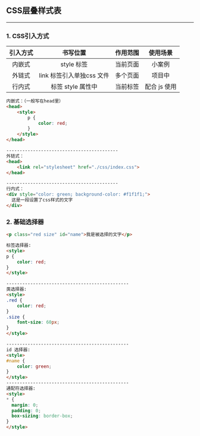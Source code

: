 ## CSS层叠样式表
---
### 1. CSS引入方式

|引入方式|书写位置|作用范围|使用场景|
|:---:|:---:|:---:|:---:|
|内嵌式|style 标签|当前页面|小案例|
|外链式|link 标签引入单独css 文件|多个页面|项目中|
|行内式|标签 style 属性中|当前标签|配合 js 使用|	
```html
内嵌式：（一般写在head里）
<head>
    <style>
        p {
            color: red;
        }
    </style>
</head>

------------------------------------------
外链式：
<head>
    <link rel="stylesheet" href="./css/index.css">
</head>

------------------------------------------
行内式：
<div style="color: green; background-color: #f1f1f1;">
  这是一段设置了css样式的文字
</div>
```

### 2. 基础选择器
```html
<p class="red size" id="name">我是被选择的文字</p>

标签选择器:
<style>
p {
    color: red;
}
</style>

----------------------------------------------
类选择器:
<style>
.red {
    color: red;
}
.size {
    font-size: 60px;
}
</style>

----------------------------------------------
id 选择器:
<style>
#name {
    color: green;
}
</style>
----------------------------------------------
通配符选择器:
<style>
* {
  margin: 0;
  padding: 0;
  box-sizing: border-box;
}
</style>
```
